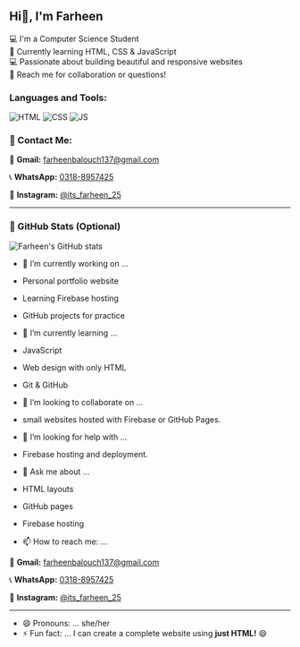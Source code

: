 ## Hi👋, I'm Farheen


💻 I'm a Computer Science Student  
🌱 Currently learning HTML, CSS & JavaScript  
💻 Passionate about building beautiful and responsive websites  
📩 Reach me for collaboration or questions!


### Languages and Tools:
![HTML](https://img.shields.io/badge/HTML5-E34F26?style=flat&logo=html5&logoColor=white)
![CSS](https://img.shields.io/badge/CSS3-1572B6?style=flat&logo=css3&logoColor=white)
![JS](https://img.shields.io/badge/JavaScript-F7DF1E?style=flat&logo=javascript&logoColor=black)

### 📌 Contact Me:

📧 **Gmail:** [farheenbalouch137@gmail.com](mailto:farheenbalouch137@gmail.com)


📞 **WhatsApp:** [0318-8957425](https://wa.me/923188957425)

📸 **Instagram:** [@its_farheen_25](https://instagram.com/its_farheen_25)

---

### 🚀 GitHub Stats (Optional)
![Farheen's GitHub stats](https://github-readme-stats.vercel.app/api?username=farheenbalouch25&show_icons=true&theme=radical)


- 🔭 I’m currently working on ...
- Personal portfolio website  
- Learning Firebase hosting  
- GitHub projects for practice

  
- 🌱 I’m currently learning ...
- JavaScript  
- Web design with only HTML  
- Git & GitHub

- 👯 I’m looking to collaborate on ...
  
- small websites hosted with Firebase or GitHub Pages.


- 🤔 I’m looking for help with ...
  
- Firebase hosting and deployment.


- 💬 Ask me about ...
- HTML layouts  
- GitHub pages  
- Firebase hosting

  
- 📫 How to reach me: ...
  
📧 **Gmail:** [farheenbalouch137@gmail.com](mailto:farheenbalouch137@gmail.com)


📞 **WhatsApp:** [0318-8957425](https://wa.me/923188957425)

📸 **Instagram:** [@its_farheen_25](https://instagram.com/its_farheen_25)

---
- 😄 Pronouns: ...
she/her
- ⚡ Fun fact: ...
I can create a complete website using **just HTML!** 😄

